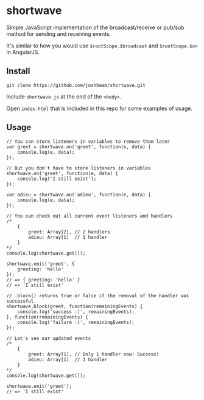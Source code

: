# shortwave

Simple JavaScript implementation of the broadcast/receive or pub/sub method for sending and receiving events.

It's similar to how you would use `$rootScope.$broadcast` and `$rootScope.$on` in AngularJS.

## Install

```
git clone https://github.com/joshbeam/shortwave.git
```

Include `shortwave.js` at the end of the `<body>`.

Open `index.html` that is included in this repo for some examples of usage.

## Usage

```
// You can store listeners in variables to remove them later
var greet = shortwave.on('greet', function(e, data) {
	console.log(e, data);
});

// But you don't have to store listeners in variables
shortwave.on('greet', function(e, data) {
	console.log('I still exist');
});

var adieu = shortwave.on('adieu', function(e, data) {
	console.log(e, data);
});

// You can check out all current event listeners and handlers
/*
    {
    	greet: Array[2], // 2 handlers
    	adieu: Array[1]  // 1 handler
    }
*/
console.log(shortwave.get());

shortwave.emit('greet', {
	greeting: 'hello'
});
// => { greeting: 'hello' }
// => 'I still exist'

// .block() returns true or false if the removal of the handler was successful
shortwave.block(greet, function(remainingEvents) {
	console.log('success :)', remainingEvents);
}, function(remainingEvents) {
	console.log('failure :(', remainingEvents);
});

// Let's see our updated events
/*
    {
    	greet: Array[1], // Only 1 handler now! Success!
    	adieu: Array[1]  // 1 handler
    }
*/
console.log(shortwave.get());

shortwave.emit('greet');
// => 'I still exist'
```
